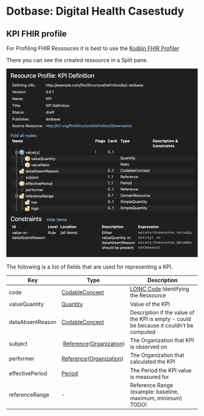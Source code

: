 # Dotbase: Digital Health Casestudy


## KPI FHIR profile

For Profiling FHIR Ressouces it is best to use the [Kodijin FHIR Profiler](https://profiler.kodjin.com/)

There you can see the created ressource in a Split pane.

![KPI Image](./KPI_structure.png)

The following is a list of fields that are used for representing a KPI.

|     Key     |   Type   | Description                     |
| ----------- | -------- | ------------------------------- |
|    code     | [CodableConcept](https://www.hl7.org/fhir/datatypes.html#CodeableConcept) |[LOINC Code](hl7.org/fhir/valueset-observation-codes.html) Identifying the Ressource | 
| valueQuantity | [Quantity](https://www.hl7.org/fhir/datatypes.html#Quantity) | Value of the KPI |
| dataAbsentReason | [CodableConcept](https://www.hl7.org/fhir/datatypes.html#CodeableConcept) | Description if the value of the KPI is empty - could be because it couldn't be computed |
| subject | [Reference](https://www.hl7.org/fhir/references.html#Reference)([Organization](https://www.hl7.org/fhir/organization.html)) | The Organization that KPI is observed on |
| performer | [Reference](https://www.hl7.org/fhir/references.html#Reference)([Organization](https://www.hl7.org/fhir/organization.html)) | The Organization that calculated the KPI |
| effectivePeriod | [Period](https://www.hl7.org/fhir/datatypes.html#Period) | The Period the KPI value is measured for |
| referenceRange | - | Reference Range (example: baseline, maximum, minimum) TODO!

